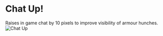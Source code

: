 # Chat Up!
Raises in game chat by 10 pixels to improve visibility of armour hunches.
![Chat Up](/chat-up.png)
